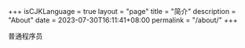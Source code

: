 +++
isCJKLanguage = true
layout = "page"
title = "简介"
description = "About"
date = 2023-07-30T16:11:41+08:00
permalink = "/about/"
+++

普通程序员


